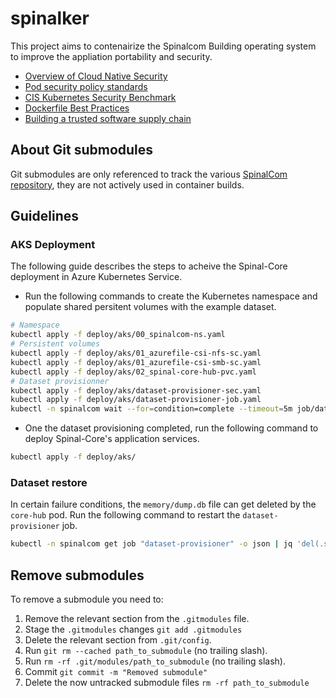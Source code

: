 # spinalker

This project aims to contenairize the Spinalcom Building operating system to improve the appliation portability and security.

* [Overview of Cloud Native Security](https://kubernetes.io/docs/concepts/security/overview/)
* [Pod security policy standards](https://kubernetes.io/docs/concepts/security/pod-security-standards/)
* [CIS Kubernetes Security Benchmark](https://www.cisecurity.org/benchmark/kubernetes/)
* [Dockerfile Best Practices](https://docs.docker.com/develop/develop-images/dockerfile_best-practices/)
* [Building a trusted software supply chain](https://cd.foundation/blog/2020/07/07/devsecops-building-a-trusted-software-supply-chain/)

## About Git submodules

Git submodules are only referenced to track the various [SpinalCom repository](https://github.com/spinalcom), they are not actively used in container builds.

## Guidelines

### AKS Deployment

The following guide describes the steps to acheive the Spinal-Core deployment in Azure Kubernetes Service.

* Run the following commands to create the Kubernetes namespace and populate shared persitent volumes with the example dataset.

```bash
# Namespace
kubectl apply -f deploy/aks/00_spinalcom-ns.yaml
# Persistent volumes
kubectl apply -f deploy/aks/01_azurefile-csi-nfs-sc.yaml
kubectl apply -f deploy/aks/01_azurefile-csi-smb-sc.yaml
kubectl apply -f deploy/aks/02_spinal-core-hub-pvc.yaml
# Dataset provisionner
kubectl apply -f deploy/aks/dataset-provisioner-sec.yaml
kubectl apply -f deploy/aks/dataset-provisioner-job.yaml
kubectl -n spinalcom wait --for=condition=complete --timeout=5m job/dataset-provisioner
```

* One the dataset provisioning completed, run the following command to deploy Spinal-Core's application services.

```bash
kubectl apply -f deploy/aks/
```

### Dataset restore

In certain failure conditions, the `memory/dump.db` file can get deleted by the `core-hub` pod.
Run the following command to restart the `dataset-provisioner` job.

```bash
kubectl -n spinalcom get job "dataset-provisioner" -o json | jq 'del(.spec.selector)' | jq 'del(.spec.template.metadata.labels)' | kubectl replace --force -f -
```

## Remove submodules

To remove a submodule you need to:

1. Remove the relevant section from the `.gitmodules` file.
2. Stage the `.gitmodules` changes `git add .gitmodules`
3. Delete the relevant section from `.git/config`.
4. Run `git rm --cached path_to_submodule` (no trailing slash).
5. Run `rm -rf .git/modules/path_to_submodule` (no trailing slash).
6. Commit `git commit -m "Removed submodule"`
7. Delete the now untracked submodule files `rm -rf path_to_submodule`
